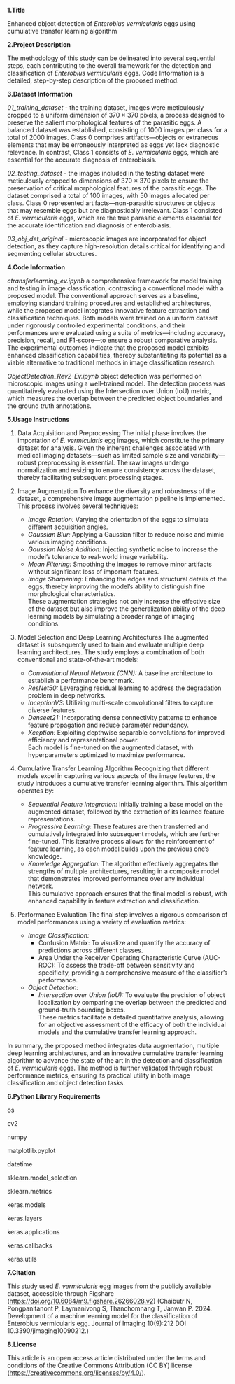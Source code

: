 **1.Title**

Enhanced object detection of *Enterobius vermicularis* eggs using cumulative transfer learning algorithm

**2.Project Description**

The methodology of this study can be delineated into several sequential steps, each contributing to the overall framework for the detection and classification of *Enterobius vermicularis* eggs. Code Information is a detailed, step-by-step description of the proposed method.

**3.Dataset Information**

*01_training_dataset* - the training dataset, images were meticulously cropped to a uniform dimension of 370 × 370 pixels, a process designed to preserve the salient morphological features of the parasitic eggs. A balanced dataset was established, consisting of 1000 images per class for a total of 2000 images. Class 0 comprises artifacts—objects or extraneous elements that may be erroneously interpreted as eggs yet lack diagnostic relevance. In contrast, Class 1 consists of *E. vermicularis* eggs, which are essential for the accurate diagnosis of enterobiasis.

*02_testing_dataset* - the images included in the testing dataset were meticulously cropped to dimensions of 370 × 370 pixels to ensure the preservation of critical morphological features of the parasitic eggs. The dataset comprised a total of 100 images, with 50 images allocated per class. Class 0 represented artifacts—non-parasitic structures or objects that may resemble eggs but are diagnostically irrelevant. Class 1 consisted of *E. vermicularis* eggs, which are the true parasitic elements essential for the accurate identification and diagnosis of enterobiasis.

*03_obj_det_original* - microscopic images are incorporated for object detection, as they capture high-resolution details critical for identifying and segmenting cellular structures.

**4.Code Information**

*ctransferlearning_ev.ipynb* a comprehensive framework for model training and testing in image classification, contrasting a conventional model with a proposed model. The conventional approach serves as a baseline, employing standard training procedures and established architectures, while the proposed model integrates innovative feature extraction and classification techniques. Both models were trained on a uniform dataset under rigorously controlled experimental conditions, and their performances were evaluated using a suite of metrics—including accuracy, precision, recall, and F1-score—to ensure a robust comparative analysis. The experimental outcomes indicate that the proposed model exhibits enhanced classification capabilities, thereby substantiating its potential as a viable alternative to traditional methods in image classification research.

*ObjectDetection_Rev2-Ev.ipynb* object detection was performed on microscopic images using a well-trained model. The detection process was quantitatively evaluated using the Intersection over Union (IoU) metric, which measures the overlap between the predicted object boundaries and the ground truth annotations.

**5.Usage Instructions**

1. Data Acquisition and Preprocessing
   The initial phase involves the importation of *E. vermicularis* egg images, which constitute the primary dataset for analysis. Given the inherent challenges associated with medical imaging datasets—such as limited sample size and variability—robust preprocessing is essential. The raw images undergo normalization and resizing to ensure consistency across the dataset, thereby facilitating subsequent processing stages.

2. Image Augmentation
   To enhance the diversity and robustness of the dataset, a comprehensive image augmentation pipeline is implemented. This process involves several techniques:
   - *Image Rotation:* Varying the orientation of the eggs to simulate different acquisition angles.  
   - *Gaussian Blur:* Applying a Gaussian filter to reduce noise and mimic various imaging conditions.  
   - *Gaussian Noise Addition:* Injecting synthetic noise to increase the model’s tolerance to real-world image variability.  
   - *Mean Filtering:* Smoothing the images to remove minor artifacts without significant loss of important features.  
   - *Image Sharpening:* Enhancing the edges and structural details of the eggs, thereby improving the model’s ability to distinguish fine morphological characteristics.  
   These augmentation strategies not only increase the effective size of the dataset but also improve the generalization ability of the deep learning models by simulating a broader range of imaging conditions.

3. Model Selection and Deep Learning Architectures
   The augmented dataset is subsequently used to train and evaluate multiple deep learning architectures. The study employs a combination of both conventional and state-of-the-art models:
   - *Convolutional Neural Network (CNN):* A baseline architecture to establish a performance benchmark.
   - *ResNet50:* Leveraging residual learning to address the degradation problem in deep networks.
   - *InceptionV3:* Utilizing multi-scale convolutional filters to capture diverse features.
   - *Denseet21:* Incorporating dense connectivity patterns to enhance feature propagation and reduce parameter redundancy.
   - *Xception:* Exploiting depthwise separable convolutions for improved efficiency and representational power.  
   Each model is fine-tuned on the augmented dataset, with hyperparameters optimized to maximize performance.

4. Cumulative Transfer Learning Algorithm
   Recognizing that different models excel in capturing various aspects of the image features, the study introduces a cumulative transfer learning algorithm. This algorithm operates by:
   - *Sequential Feature Integration:* Initially training a base model on the augmented dataset, followed by the extraction of its learned feature representations.
   - *Progressive Learning:* These features are then transferred and cumulatively integrated into subsequent models, which are further fine-tuned. This iterative process allows for the reinforcement of feature learning, as each model builds upon the previous one’s knowledge.
   - *Knowledge Aggregation:* The algorithm effectively aggregates the strengths of multiple architectures, resulting in a composite model that demonstrates improved performance over any individual network.  
   This cumulative approach ensures that the final model is robust, with enhanced capability in feature extraction and classification.

5. Performance Evaluation
   The final step involves a rigorous comparison of model performances using a variety of evaluation metrics:
   - *Image Classification:*
     - Confusion Matrix: To visualize and quantify the accuracy of predictions across different classes.
     - Area Under the Receiver Operating Characteristic Curve (AUC-ROC): To assess the trade-off between sensitivity and specificity, providing a comprehensive measure of the classifier’s performance.
   - *Object Detection:*
     - *Intersection over Union (IoU):* To evaluate the precision of object localization by comparing the overlap between the predicted and ground-truth bounding boxes.  
   These metrics facilitate a detailed quantitative analysis, allowing for an objective assessment of the efficacy of both the individual models and the cumulative transfer learning approach.

In summary, the proposed method integrates data augmentation, multiple deep learning architectures, and an innovative cumulative transfer learning algorithm to advance the state of the art in the detection and classification of *E. vermicularis* eggs. The method is further validated through robust performance metrics, ensuring its practical utility in both image classification and object detection tasks.

**6.Python Library Requirements**

os

cv2

numpy

matplotlib.pyplot

datetime

sklearn.model_selection

sklearn.metrics

keras.models

keras.layers

keras.applications

keras.callbacks

keras.utils

**7.Citation**

This study used *E. vermicularis* egg images from the publicly available dataset, accessible through Figshare (https://doi.org/10.6084/m9.figshare.26266028.v2)  (Chaibutr N, Pongpanitanont P, Laymanivong S, Thanchomnang T, Janwan P. 2024. Development of a machine learning model for the classification of Enterobius vermicularis egg. Journal of Imaging 10(9):212 DOI 10.3390/jimaging10090212.)

**8.License**

This article is an open access article distributed under the terms and conditions of the Creative Commons Attribution (CC BY) license (https://creativecommons.org/licenses/by/4.0/).
